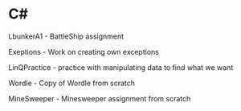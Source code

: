 # C#

LbunkerA1 - BattleShip assignment


Exeptions - Work on creating own exceptions


LinQPractice - practice with manipulating data to find what we want



Wordle - Copy of Wordle from scratch



MineSweeper - Minesweeper assignment from scratch
